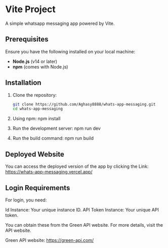 # Vite Project

A simple whatsapp messaging app powered by Vite.

## Prerequisites

Ensure you have the following installed on your local machine:

- **Node.js** (v14 or later)
- **npm** (comes with Node.js)

## Installation

1. Clone the repository:
   ```bash
   git clone https://github.com/Aghasy8888/whats-app-messaging.git
   cd whats-app-messaging

2. Using npm:
   npm install

3. Run the development server:
   npm run dev

4. Run the build command:
   npm run build

## Deployed Website
You can access the deployed version of the app by clicking the Link: https://whats-app-messaging.vercel.app/

## Login Requirements
For login, you need:

Id Instance: Your unique instance ID.
API Token Instance: Your unique API token.

You can obtain these from the Green API website. For more details, visit the API website.

Green API website: https://green-api.com/